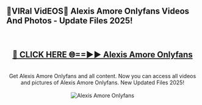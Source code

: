 <h2>🔴VIRal VidEOS🔴 Alexis Amore Onlyfans Videos And Photos - Update Files 2025!</h2>
<br>
<div align="center">
<h2><a href="https://virallinks.top/odZfE0" rel="nofollow">🔴 CLICK HERE 🌐==►► Alexis Amore Onlyfans</a></h2>
<br>
Get Alexis Amore Onlyfans and all content. Now you can access all videos and pictures of Alexis Amore Onlyfans. New Updated Files 2025!
<br>
<br>
<a href="https://virallinks.top/odZfE0" rel="nofollow" data-target="animated-image.originalLink"><img src="https://i.imgur.com/dJHk4Zq.gif)" alt="Alexis Amore Onlyfans" style="max-width: 100%; display: inline-block;" data-target="animated-image.originalImage"></a>
</div>
<br>
